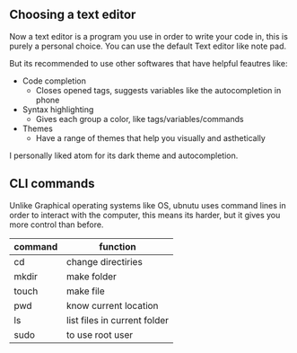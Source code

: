 ## Choosing a text editor

Now a text editor is a program you use in order to write your code in, this is purely a personal choice. You can use the default Text editor like note pad.

But its recommended to use other softwares that have helpful feautres like:

- Code completion
  - Closes opened tags, suggests variables like the autocompletion in phone
- Syntax highlighting
  - Gives each group a color, like tags/variables/commands
- Themes
  - Have a range of themes that help you visually and asthetically
  
I personally liked atom for its dark theme and autocompletion.


## CLI commands

Unlike Graphical operating systems like OS, ubnutu uses command lines in order to interact with the computer, this means its harder, but it gives you more control than before.

command | function
------- | --------
cd| change directiries
mkdir| make folder
touch| make file
pwd| know current location
ls| list files in current folder
sudo| to use root user
